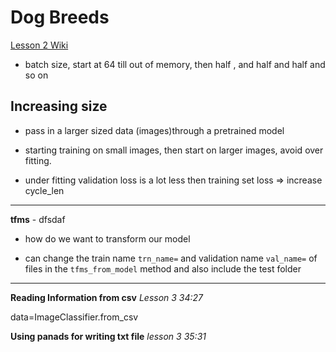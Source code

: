 # Dog Breeds

[Lesson 2 Wiki](http://forums.fast.ai/t/wiki-lesson-2/9399)

* batch size, start at 64 till out of memory, then half , and half and half and so on

## Increasing size

* pass in a larger sized data (images)through a pretrained model

* starting training on small images, then start on larger images, avoid over fitting.

* under fitting validation loss is a lot less then training set loss => increase cycle_len

---

**tfms** - dfsdaf

- how do we want to transform our model

- can change the train name ```trn_name=```  and validation name ```val_name=``` of files in the ```tfms_from_model``` method and also include the test folder

---

**Reading Information from csv** _Lesson 3 34:27_

data=ImageClassifier.from_csv


**Using panads for writing txt file** _lesson 3 35:31_
